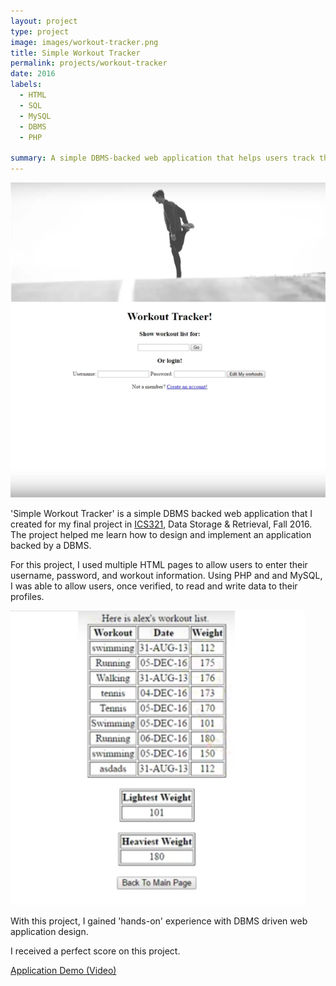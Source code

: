 ```yaml
---
layout: project
type: project
image: images/workout-tracker.png
title: Simple Workout Tracker
permalink: projects/workout-tracker
date: 2016
labels:
  - HTML
  - SQL
  - MySQL
  - DBMS
  - PHP
  
summary: A simple DBMS-backed web application that helps users track their workouts.
---
```


  <img class="ui medium right floated rounded image" src="../images/workout-tracker.png">


'Simple Workout Tracker' is a simple DBMS backed web application that I created for my final project in [ICS321](http://www.catalog.hawaii.edu/courses/departments/ics.htm), Data Storage & Retrieval, Fall 2016. The project helped me learn how to design and implement an application backed by a DBMS. 

For this project, I used multiple HTML pages to allow users to enter their username, password, and workout information. Using PHP and  and MySQL, I was able to allow users, once verified, to read and write data to their profiles. 

  <img class="ui medium right floated rounded image" src="../images/workout-tracker2.png">

With this project, I gained 'hands-on' experience with DBMS driven web application design.

I received a perfect score on this project. 

[Application Demo (Video)](https://youtu.be/Y55aI77Opms)



